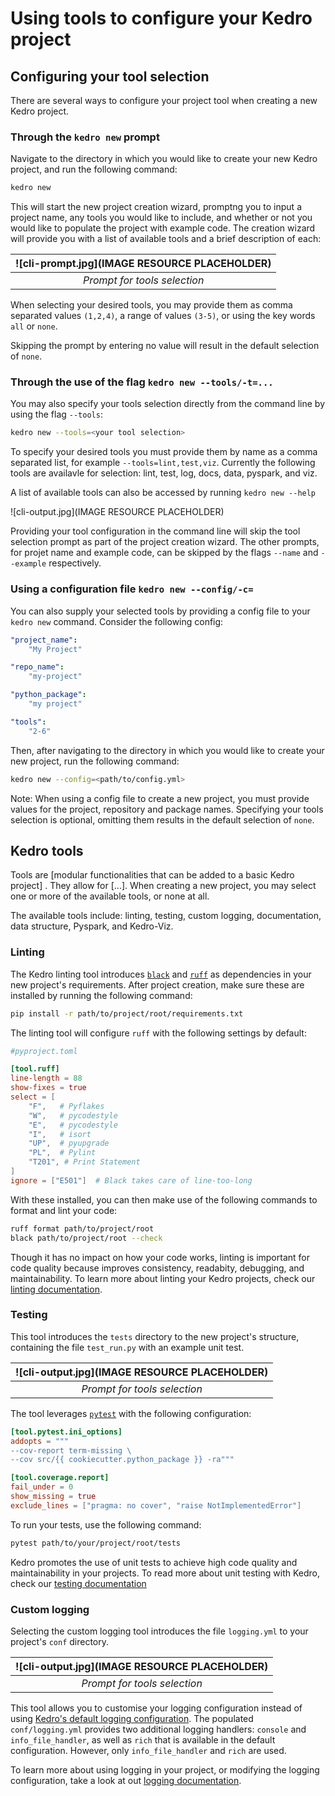 # Using tools to configure your Kedro project

## Configuring your tool selection

There are several ways to configure your project tool when creating a new Kedro project.

### Through the `kedro new` prompt

Navigate to the directory in which you would like to create your new Kedro project, and run the following command:

```bash
kedro new
```

This will start the new project creation wizard<!--wording-->, promptng you to input a project name, any tools you would like to include, and whether or not you would like to populate the project with example code. The creation wizard will provide you with a list of available tools and a brief description of each:

| ![cli-prompt.jpg](IMAGE RESOURCE PLACEHOLDER) |
|:--:|
| *Prompt for tools selection* |

When selecting your desired tools, you may provide them as comma separated values `(1,2,4)`, a range of values `(3-5)`, or using the key words `all` or `none`.

Skipping the prompt by entering no value will result in the default selection of `none`.

### Through the use of the flag `kedro new --tools/-t=...`

You may also specify your tools selection directly from the command line by using the flag `--tools`:

```bash
kedro new --tools=<your tool selection>
```

To specify your desired tools you must provide them by name as a comma separated list, for example `--tools=lint,test,viz`. Currently the following tools are availavle for selection: lint, test, log, docs, data, pyspark, and viz.

A list of available tools can also be accessed by running `kedro new --help`

![cli-output.jpg](IMAGE RESOURCE PLACEHOLDER)

Providing your tool configuration in the command line will skip the tool selection prompt as part of the project creation wizard. The other prompts, for projet name and example code, can be skipped by the flags `--name` and `--example` respectively.

### Using a configuration file `kedro new --config/-c=`

You can also supply your selected tools by providing a config file to your `kedro new` command. Consider the following config:

```yaml
"project_name":
    "My Project"

"repo_name":
    "my-project"

"python_package":
    "my project"

"tools":
    "2-6"
```

Then, after navigating to the directory in which you would like to create your new project, run the following command:

```bash
kedro new --config=<path/to/config.yml>
```

Note: When using a config file to create a new project, you must provide values for the project, repository and package names. Specifying your tools selection is optional, omitting them results in the default selection of `none`.

## Kedro tools
<!--TO DO: FILL PLACEHOLDERS-->

Tools are [modular functionalities that can be added to a basic Kedro project] . They allow for [...]. When creating a new project, you may select one or more of the available tools, or none at all.

The available tools include: linting, testing, custom logging, documentation, data structure, Pyspark, and Kedro-Viz.

### Linting

The Kedro linting tool introduces [`black`](https://black.readthedocs.io/en/stable/index.html) and [`ruff`](https://docs.astral.sh/ruff/) as dependencies in your new project's requirements. After project creation, make sure these are installed by running the following command:

```bash
pip install -r path/to/project/root/requirements.txt
```

The linting tool will configure `ruff` with the following settings by default:
```toml
#pyproject.toml

[tool.ruff]
line-length = 88
show-fixes = true
select = [
    "F",   # Pyflakes
    "W",   # pycodestyle
    "E",   # pycodestyle
    "I",   # isort
    "UP",  # pyupgrade
    "PL",  # Pylint
    "T201", # Print Statement
]
ignore = ["E501"]  # Black takes care of line-too-long
```

With these installed, you can then make use of the following commands to format and lint your code:

```bash
ruff format path/to/project/root
black path/to/project/root --check
```

Though it has no impact on how your code works, linting is important for code quality because improves consistency, readabity, debugging, and maintainability. To learn more about linting your Kedro projects, check our [linting documentation](../development/linting.md).

### Testing

This tool introduces the `tests` directory to the new project's structure, containing the file `test_run.py` with an example unit test.

| ![cli-output.jpg](IMAGE RESOURCE PLACEHOLDER) |
|:--:|
| *Prompt for tools selection* |

The tool leverages [`pytest`](https://docs.pytest.org/en/7.4.x/) with the following configuration:

```toml
[tool.pytest.ini_options]
addopts = """
--cov-report term-missing \
--cov src/{{ cookiecutter.python_package }} -ra"""

[tool.coverage.report]
fail_under = 0
show_missing = true
exclude_lines = ["pragma: no cover", "raise NotImplementedError"]
```

To run your tests, use the following command:
```bash
pytest path/to/your/project/root/tests
```

Kedro promotes the use of unit tests to achieve high code quality and maintainability in your projects. To read more about unit testing with Kedro, check our [testing documentation](../development/automated_testing.md#set-up-automated-testing-with-pytest)

### Custom logging

Selecting the custom logging tool introduces the file `logging.yml` to your project's `conf` directory.

| ![cli-output.jpg](IMAGE RESOURCE PLACEHOLDER) |
|:--:|
| *Prompt for tools selection* |

This tool allows you to customise your logging configuration instead of using [Kedro's default logging configuration](https://github.com/kedro-org/kedro/blob/main/kedro/framework/project/default_logging.yml). The populated `conf/logging.yml` provides two additional logging handlers: `console` and `info_file_handler`, as well as `rich` that is available in the default configuration. However, only `info_file_handler` and `rich` are used.

To learn more about using logging in your project, or modifying the logging configuration, take a look at out [logging documentation](../logging/index.md).
